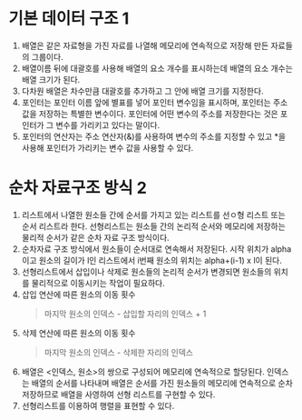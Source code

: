 # 기본 데이터 구조 1

1. 배열은 같은 자료형을 가진 자료를 나열해 메모리에 연속적으로 저장해 만든 자료들의 그룹이다.
2. 배열이름 뒤에 대괄호를 사용해 배열의 요소 개수를 표시하는데 배열의 요소 개수는 배열 크기가 된다.
3. 다차원 배열은 차수만큼 대괄호를 추가하고 그 안에 배열 크기를 지정한다.
4. 포인터는 포인터 이름 앞에 별표를 넣어 포인터 변수임을 표시하며, 포인터는 주소 값을 저장하는 특별한 변수이다. 포인터에 어떤 변수의 주소를 저장한다는 것은 포인터가 그 변수를 가리키고 있다는 말이다.
5. 포인터의 연산자는 주소 연산자(&)를 사용하여 변수의 주소를 지정할 수 있고 \*을 사용해 포인터가 가리키는 변수 값을 사용할 수 있다.

# 순차 자료구조 방식 2

1. 리스트에서 나열한 원소들 간에 순서를 가지고 있는 리스트를 선ㅇ형 리스트 또는 순서 리스트라 한다. 선형리스트는 원소들 간의 논리적 순서와 메모리에 저장하는 물리적 순서가 같은 순차 자료 구조 방식이다.
2. 순차자료 구조 방식에서 원소들이 순서대로 연속해서 저장된다. 시작 위치가 alpha이고 원소의 길이가 l인 리스트에서 i번째 원소의 위치는 alpha+(i-1) x l이 된다.
3. 선형리스트에서 삽입이나 삭제로 원소들의 논리적 순서가 변경되면 원소들의 위치를 물리적으로 이동시키는 작업이 필요하다.
4. 삽입 연산에 따른 원소의 이동 횟수
   > 마지막 원소의 인덱스 - 삽입할 자리의 인덱스 + 1
5. 삭제 연산에 따른 원소의 이동 횟수
   > 마지막 원소의 인덱스 - 삭제한 자리의 인덱스
6. 배열은 <인덱스, 원소>의 쌍으로 구성되어 메모리에 연속적으로 할당된다. 인덱스는 배열의 순서를 나타내며 배열은 순서를 가진 원소들의 메모리에 연속적으로 순차 저장하므로 배열을 사영하여 선형 리스트를 구현할 수 있다.
7. 선형리스트를 이용하여 행렬을 표현할 수 있다.
